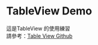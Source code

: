 # TableView Demo

這是TableView 的使用練習  
請參考：[Table View Github](https://github.com/evrencoskun/TableView)